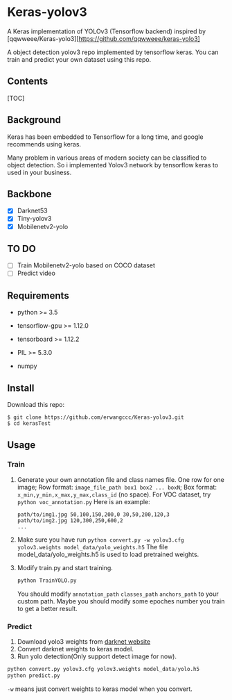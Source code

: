 # Keras-yolov3

A Keras implementation of YOLOv3 (Tensorflow backend) inspired by [qqwweee/Keras-yolo3][https://github.com/qqwweee/keras-yolo3]

A object detection yolov3 repo implemented by tensorflow keras. You can train and predict your own dataset using this repo.

## Contents

[TOC]

## Background

Keras has been embedded to Tensorflow for a long time, and google recommends using keras.

Many problem in various areas of modern society can be classified to object detection. So i implemented Yolov3 network by tensorflow keras to used in your business.

## Backbone

- [x] Darknet53
- [x] Tiny-yolov3
- [x] Mobilenetv2-yolo 

## TO DO

- [ ] Train Mobilenetv2-yolo based on COCO dataset
- [ ] Predict video

## Requirements

* python >= 3.5

* tensorflow-gpu >= 1.12.0

* tensorboard >= 1.12.2

* PIL >= 5.3.0

* numpy

## Install

Download this repo:

```shell
$ git clone https://github.com/erwangccc/Keras-yolov3.git
$ cd kerasTest
```

## Usage

### Train

1. Generate your own annotation file and class names file.
   One row for one image;
   Row format: `image_file_path box1 box2 ... boxN`;
   Box format: `x_min,y_min,x_max,y_max,class_id` (no space).
   For VOC dataset, try `python voc_annotation.py`
   Here is an example:

   ```
   path/to/img1.jpg 50,100,150,200,0 30,50,200,120,3
   path/to/img2.jpg 120,300,250,600,2
   ...
   ```

2. Make sure you have run `python convert.py -w yolov3.cfg yolov3.weights model_data/yolo_weights.h5`
   The file model_data/yolo_weights.h5 is used to load pretrained weights.

3. Modify train.py and start training.

   ```python
   python TrainYOLO.py
   ```

   You should modify `annotation_path` `classes_path` `anchors_path` to your custom path. Maybe you should modify some epoches number you train to get a better result.

### Predict

1. Download yolo3 weights from [darknet website](https://pjreddie.com/darknet/yolo/)
2. Convert darknet weights to keras model.
3. Run yolo detection(Only support detect image for now).

```python
python convert.py yolov3.cfg yolov3.weights model_data/yolo.h5
python predict.py
```

`-w` means just convert weights to keras model when you convert. 